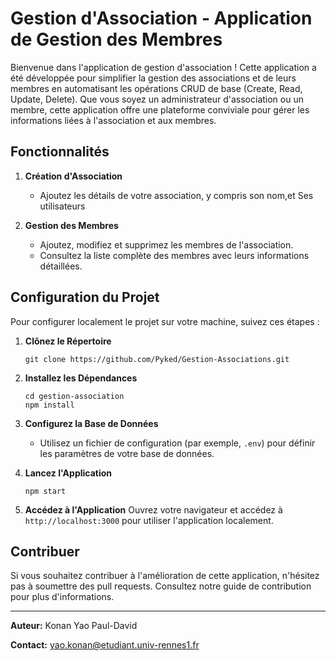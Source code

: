 # Gestion d'Association - Application de Gestion des Membres

Bienvenue dans l'application de gestion d'association ! Cette application a été développée pour simplifier la gestion des associations et de leurs membres en automatisant les opérations CRUD de base (Create, Read, Update, Delete). Que vous soyez un administrateur d'association ou un membre, cette application offre une plateforme conviviale pour gérer les informations liées à l'association et aux membres.

## Fonctionnalités

1. **Création d'Association**
   - Ajoutez les détails de votre association, y compris son nom,et Ses utilisateurs

2. **Gestion des Membres**
   - Ajoutez, modifiez et supprimez les membres de l'association.
   - Consultez la liste complète des membres avec leurs informations détaillées.

## Configuration du Projet

Pour configurer localement le projet sur votre machine, suivez ces étapes :

1. **Clônez le Répertoire**
   ```
   git clone https://github.com/Pyked/Gestion-Associations.git
   ```

2. **Installez les Dépendances**
   ```
   cd gestion-association
   npm install
   ```

3. **Configurez la Base de Données**
   - Utilisez un fichier de configuration (par exemple, `.env`) pour définir les paramètres de votre base de données.

4. **Lancez l'Application**
   ```
   npm start
   ```

5. **Accédez à l'Application**
   Ouvrez votre navigateur et accédez à `http://localhost:3000` pour utiliser l'application localement.

## Contribuer

Si vous souhaitez contribuer à l'amélioration de cette application, n'hésitez pas à soumettre des pull requests. Consultez notre guide de contribution pour plus d'informations.

---

**Auteur:** Konan Yao Paul-David

**Contact:** yao.konan@etudiant.univ-rennes1.fr

